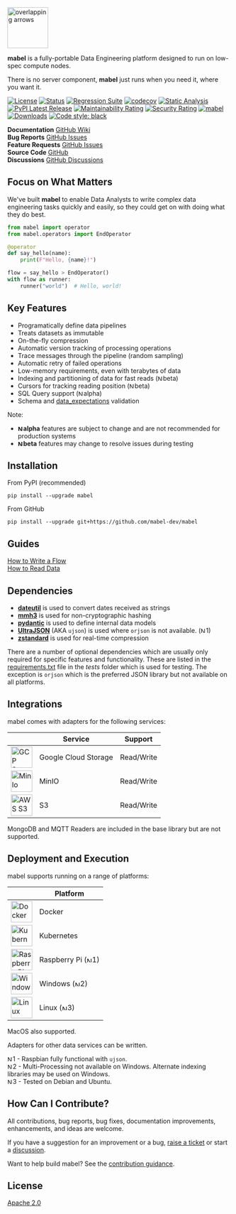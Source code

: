 <img align="centre" alt="overlapping arrows" height="92" src="https://raw.githubusercontent.com/mabel-dev/mabel/main/icons/mabel.svg" />

**mabel** is a fully-portable Data Engineering platform designed to run on low-spec compute nodes.

There is no server component, **mabel** just runs when you need it, where you want it.

[![License](https://img.shields.io/badge/License-Apache%202.0-blue.svg)](https://github.com/mabel-dev/mabel/blob/master/LICENSE)
[![Status](https://img.shields.io/badge/status-beta-yellowgreen)](https://github.com/mabel-dev/mabel)
[![Regression Suite](https://github.com/mabel-dev/mabel/actions/workflows/regression_suite.yaml/badge.svg)](https://github.com/mabel-dev/mabel/actions/workflows/regression_suite.yaml)
[![codecov](https://codecov.io/gh/mabel-dev/mabel/branch/main/graph/badge.svg?token=CYD6E4PPKR)](https://codecov.io/gh/mabl-dev/mabel)
[![Static Analysis](https://github.com/mabel-dev/mabel/actions/workflows/static_analysis.yml/badge.svg)](https://github.com/mabel-dev/mabel/actions/workflows/static_analysis.yml)
[![PyPI Latest Release](https://img.shields.io/pypi/v/mabel.svg)](https://pypi.org/project/mabel/)
[![Maintainability Rating](https://sonarcloud.io/api/project_badges/measure?project=joocer_mabel&metric=sqale_rating)](https://sonarcloud.io/dashboard?id=joocer_mabel)
[![Security Rating](https://sonarcloud.io/api/project_badges/measure?project=joocer_mabel&metric=security_rating)](https://sonarcloud.io/dashboard?id=joocer_mabel)
[![mabel](https://snyk.io/advisor/python/mabel/badge.svg)](https://snyk.io/advisor/python/mabel)
[![Downloads](https://pepy.tech/badge/mabel)](https://pepy.tech/project/mabel)
[![Code style: black](https://img.shields.io/badge/code%20style-black-000000.svg)](https://github.com/psf/black)


**Documentation** [GitHub Wiki](https://github.com/mabel-dev/mabel/wiki)  
**Bug Reports** [GitHub Issues](https://github.com/mabel-dev/mabel/issues/new/choose)  
**Feature Requests** [GitHub Issues](https://github.com/mabel-dev/mabel/issues/new/choose)  
**Source Code**  [GitHub](https://github.com/mabel-dev/mabel)  
**Discussions** [GitHub Discussions](https://github.com/mabel-dev/mabel/discussions)

## Focus on What Matters

We've built **mabel** to enable Data Analysts to write complex data engineering tasks
quickly and easily, so they could get on with doing what they do best.

~~~python
from mabel import operator
from mabel.operators import EndOperator

@operator
def say_hello(name):
    print(F"Hello, {name}!")

flow = say_hello > EndOperator()
with flow as runner:
    runner("world")  # Hello, world!
~~~

## Key Features

-  Programatically define data pipelines
-  Treats datasets as immutable
-  On-the-fly compression
-  Automatic version tracking of processing operations
-  Trace messages through the pipeline (random sampling)
-  Automatic retry of failed operations
-  Low-memory requirements, even with terabytes of data
-  Indexing and partitioning of data for fast reads (<img align="centre" alt="Notice" height="12" src="https://raw.githubusercontent.com/mabel-dev/mabel/main/icons/note.svg" />beta) 
-  Cursors for tracking reading position (<img align="centre" alt="Notice" height="12" src="https://raw.githubusercontent.com/mabel-dev/mabel/main/icons/note.svg" />beta) 
-  SQL Query support (<img align="centre" alt="Notice" height="12" src="https://raw.githubusercontent.com/mabel-dev/mabel/main/icons/note.svg" />alpha)
-  Schema and [data_expectations](https://github.com/joocer/data_expectations) validation

Note:
- **<img align="centre" alt="Notice" height="12" src="https://raw.githubusercontent.com/mabel-dev/mabel/main/icons/note.svg" />alpha** features are subject to change and are not recommended for production systems  
- **<img align="centre" alt="Notice" height="12" src="https://raw.githubusercontent.com/mabel-dev/mabel/main/icons/note.svg" />beta** features may change to resolve issues during testing

## Installation

From PyPI (recommended)
~~~
pip install --upgrade mabel
~~~
From GitHub
~~~
pip install --upgrade git+https://github.com/mabel-dev/mabel
~~~

## Guides

[How to Write a Flow](https://github.com/mabel-dev/mabel/wiki/how_to_write_a_flow)  
[How to Read Data](https://github.com/mabel-dev/mabel/wiki/how_to_read_a_dataset)

## Dependencies

-  **[dateutil](https://dateutil.readthedocs.io/en/stable/)** is used to convert dates received as strings
-  **[mmh3](https://github.com/hajimes/mmh3)** is used for non-cryptographic hashing
-  **[pydantic](https://pydantic-docs.helpmanual.io/)** is used to define internal data models  
-  **[UltraJSON](https://github.com/ultrajson/ultrajson)** (AKA `ujson`) is used where `orjson` is not available. (<img align="centre" alt="Notice" height="12" src="https://raw.githubusercontent.com/mabel-dev/mabel/main/icons/note.svg" />1)
-  **[zstandard](https://github.com/indygreg/python-zstandard)** is used for real-time compression


There are a number of optional dependencies which are usually only required for
specific features and functionality. These are listed in the
[requirements.txt](https://github.com/mabel-dev/mabel/blob/main/tests/requirements.txt)
file in the _tests_ folder which is used for testing. The exception is `orjson` which
is the preferred JSON library but not available on all platforms.

## Integrations

mabel comes with adapters for the following services:

| | Service | Support
|-- |-- |-- 
| <img align="centre" alt="GCP Storage" height="48" src="https://raw.githubusercontent.com/mabel-dev/mabel/main/icons/gcs-logo.png" /> | Google Cloud Storage |  Read/Write
| <img align="centre" alt="MinIo" height="48" src="https://raw.githubusercontent.com/mabel-dev/mabel/main/icons/minio-logo.png" /> | MinIO | Read/Write
| <img align="centre" alt="AWS S3" height="48" src="https://raw.githubusercontent.com/mabel-dev/mabel/main/icons/s3-logo.png" /> | S3 | Read/Write

MongoDB and MQTT Readers are included in the base library but are not supported.

## Deployment and Execution

mabel supports running on a range of platforms:

| | Platform |
|-- |-- |
| <img align="centre" alt="Docker" height="48" src="https://raw.githubusercontent.com/mabel-dev/mabel/main/icons/docker-logo.png" /> | Docker
| <img align="centre" alt="Kubernetes" height="48" src="https://raw.githubusercontent.com/mabel-dev/mabel/main/icons/kubernetes-logo.svg" /> | Kubernetes
| <img align="centre" alt="Raspberry Pi" height="48" src="https://raw.githubusercontent.com/mabel-dev/mabel/main/icons/raspberry-pi-logo.svg" /> | Raspberry Pi (<img align="centre" alt="Notice" height="12" src="https://raw.githubusercontent.com/mabel-dev/mabel/main/icons/note.svg">1)
| <img align="centre" alt="Windows" height="48" src="https://raw.githubusercontent.com/mabel-dev/mabel/main/icons/windows-logo.png" /> | Windows (<img align="centre" alt="Notice" height="12" src="https://raw.githubusercontent.com/mabel-dev/mabel/main/icons/note.svg" />2)
| <img align="centre" alt="Linux" height="48" src="https://raw.githubusercontent.com/mabel-dev/mabel/main/icons/linux-logo.jpg" /> | Linux (<img align="centre" alt="Notice" height="12" src="https://raw.githubusercontent.com/mabel-dev/mabel/main/icons/note.svg" />3)

MacOS also supported.

Adapters for other data services can be written. 

<img align="centre" alt="Notice" height="12" src="https://raw.githubusercontent.com/mabel-dev/mabel/main/icons/note.svg" />1 - Raspbian fully functional with `ujson`.  
<img align="centre" alt="Notice" height="12" src="https://raw.githubusercontent.com/mabel-dev/mabel/main/icons/note.svg" />2 - Multi-Processing not available on Windows. Alternate indexing libraries may be used on Windows.  
<img align="centre" alt="Notice" height="12" src="https://raw.githubusercontent.com/mabel-dev/mabel/main/icons/note.svg" />3 - Tested on Debian and Ubuntu.

## How Can I Contribute?

All contributions, bug reports, bug fixes, documentation improvements,
enhancements, and ideas are welcome.

If you have a suggestion for an improvement or a bug, 
[raise a ticket](https://github.com/mabel-dev/mabel/issues/new/choose) or start a
[discussion](https://github.com/mabel-dev/mabel/discussions).

Want to help build mabel? See the [contribution guidance](https://github.com/mabel-dev/mabel/blob/main/.github/CONTRIBUTING.md).

## License

[Apache 2.0](LICENSE)